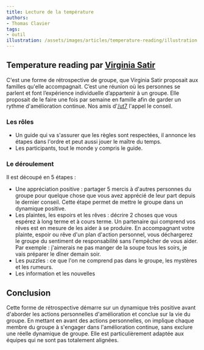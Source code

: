 ```yaml
---
title: Lecture de la température
authors:
- Thomas Clavier
tags:
- outil
illustration: /assets/images/articles/temperature-reading/illustration.jpg
---
```


## Temperature reading par [Virginia Satir](ttps://fr.wikipedia.org/wiki/Virginia_Satir)

C'est une forme de rétrospective de groupe, que Virginia Satir proposait aux familles qu'elle accompagnait. C’est une réunion où les personnes se parlent et font l’expérience individuelle d’appartenir à un groupe.
Elle proposait de le faire une fois par semaine en famille afin de garder un rythme d'amélioration continue.
Nos amis d'[/ut7](http://ut7.fr/posts/blog/2015/11/18/annimer-vos-retrospectives-avec-le-conseil.html) l'appel le conseil.

### Les rôles
* Un guide qui va s'assurer que les règles sont respectées, il annonce les étapes dans l'ordre et peut aussi jouer le maître du temps.
* Les participants, tout le monde y compris le guide.


### Le déroulement

Il est découpé en 5 étapes :

* Une appréciation positive : partager 5 mercis à d'autres personnes du groupe pour quelque chose que vous avez apprécié de leur part depuis le dernier conseil. Cette étape permet de mettre le groupe dans un dynamique positive.
* Les plaintes, les espoirs et les rêves : décrire 2 choses que vous espérez à long terme et à cours terme. Un partenaire qui comprend vos rêves est en mesure de les aider à se produire. En accompagnant votre plainte, espoir ou rêve d'un plan d'action personnel, vous déchargerez le groupe du sentiment de responsabilité sans l'empêcher de vous aider. Par exemple : j'aimerais ne pas manger de la soupe tous les soirs, je vais préparer le dîner demain soir.
* Les puzzles : ce que l'on ne comprend pas dans le groupe, les mystères et les rumeurs.
* Les information et les nouvelles

## Conclusion

Cette forme de rétrospective démarre sur un dynamique très positive avant d'aborder les actions personnelles d'amélioration et conclue sur la vie du groupe. En mettant en avant des actions personnelles, on implique chaque membre du groupe à s'engager dans l'amélioration continue, sans exclure une réelle dynamique de groupe. Elle est particulièrement adaptée aux équipes qui ne sont pas totalement alignées.

